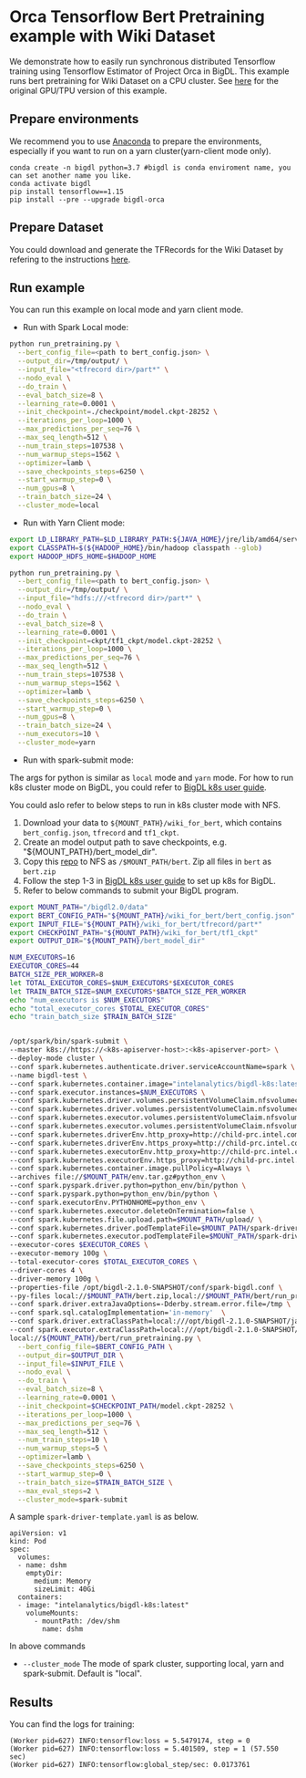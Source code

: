 # Orca Tensorflow Bert Pretraining example with Wiki Dataset

We demonstrate how to easily run synchronous distributed Tensorflow training using Tensorflow Estimator of Project Orca in BigDL. This example runs bert pretraining for Wiki Dataset on a CPU cluster. See [here](https://github.com/mlcommons/training/tree/master/language_model/tensorflow/bert) for the original GPU/TPU version of this example.

## Prepare environments
We recommend you to use [Anaconda](https://www.anaconda.com/distribution/#linux) to prepare the environments, especially if you want to run on a yarn cluster(yarn-client mode only).
```
conda create -n bigdl python=3.7 #bigdl is conda enviroment name, you can set another name you like.
conda activate bigdl
pip install tensorflow==1.15
pip install --pre --upgrade bigdl-orca
```

## Prepare Dataset
You could download and generate the TFRecords for the Wiki Dataset by refering to the instructions [here](https://github.com/mlcommons/training/tree/master/language_model/tensorflow/bert#download-and-preprocess-datasets).


## Run example
You can run this example on local mode and yarn client mode.

- Run with Spark Local mode:
```bash
python run_pretraining.py \
  --bert_config_file=<path to bert_config.json> \
  --output_dir=/tmp/output/ \
  --input_file="<tfrecord dir>/part*" \
  --nodo_eval \
  --do_train \
  --eval_batch_size=8 \
  --learning_rate=0.0001 \
  --init_checkpoint=./checkpoint/model.ckpt-28252 \
  --iterations_per_loop=1000 \
  --max_predictions_per_seq=76 \
  --max_seq_length=512 \
  --num_train_steps=107538 \
  --num_warmup_steps=1562 \
  --optimizer=lamb \
  --save_checkpoints_steps=6250 \
  --start_warmup_step=0 \
  --num_gpus=8 \
  --train_batch_size=24 \
  --cluster_mode=local
```

- Run with Yarn Client mode:
```bash
export LD_LIBRARY_PATH=$LD_LIBRARY_PATH:${JAVA_HOME}/jre/lib/amd64/server:
export CLASSPATH=$(${HADOOP_HOME}/bin/hadoop classpath --glob)
export HADOOP_HDFS_HOME=$HADOOP_HOME

python run_pretraining.py \
  --bert_config_file=<path to bert_config.json> \
  --output_dir=/tmp/output/ \
  --input_file="hdfs:///<tfrecord dir>/part*" \
  --nodo_eval \
  --do_train \
  --eval_batch_size=8 \
  --learning_rate=0.0001 \
  --init_checkpoint=ckpt/tf1_ckpt/model.ckpt-28252 \
  --iterations_per_loop=1000 \
  --max_predictions_per_seq=76 \
  --max_seq_length=512 \
  --num_train_steps=107538 \
  --num_warmup_steps=1562 \
  --optimizer=lamb \
  --save_checkpoints_steps=6250 \
  --start_warmup_step=0 \
  --num_gpus=8 \
  --train_batch_size=24 \
  --num_executors=10 \
  --cluster_mode=yarn
```

- Run with spark-submit mode:

The args for python is similar as `local` mode and `yarn` mode. For how to run k8s cluster mode on
BigDL, you could refer to [BigDL k8s user guide](https://bigdl.readthedocs.io/en/latest/doc/UserGuide/k8s.html#k8s-cluster-mode). 

You could aslo refer to below steps to run in k8s cluster mode with NFS.
1. Download your data to `${MOUNT_PATH}/wiki_for_bert`, which contains `bert_config.json`, `tfrecord` and `tf1_ckpt`. 
2. Create an model output path to save checkpoints, e.g. "${MOUNT_PATH}/bert_model_dir".
3. Copy this [repo](../bert) to NFS as `/$MOUNT_PATH/bert`. Zip all files in `bert` as `bert.zip`
4. Follow the step 1-3 in [BigDL k8s user guide](https://bigdl.readthedocs.io/en/latest/doc/UserGuide/k8s.html#k8s-cluster-mode) to set up k8s for BigDL.
5. Refer to below commands to submit your BigDL program.

```bash
export MOUNT_PATH="/bigdl2.0/data"
export BERT_CONFIG_PATH="${MOUNT_PATH}/wiki_for_bert/bert_config.json"
export INPUT_FILE="${MOUNT_PATH}/wiki_for_bert/tfrecord/part*"
export CHECKPOINT_PATH="${MOUNT_PATH}/wiki_for_bert/tf1_ckpt"
export OUTPUT_DIR="${MOUNT_PATH}/bert_model_dir"

NUM_EXECUTORS=16
EXECUTOR_CORES=44
BATCH_SIZE_PER_WORKER=8
let TOTAL_EXECUTOR_CORES=$NUM_EXECUTORS*$EXECUTOR_CORES
let TRAIN_BATCH_SIZE=$NUM_EXECUTORS*$BATCH_SIZE_PER_WORKER
echo "num_executors is $NUM_EXECUTORS"
echo "total_executor_cores $TOTAL_EXECUTOR_CORES"
echo "train_batch_size $TRAIN_BATCH_SIZE"


/opt/spark/bin/spark-submit \
--master k8s://https://<k8s-apiserver-host>:<k8s-apiserver-port> \
--deploy-mode cluster \
--conf spark.kubernetes.authenticate.driver.serviceAccountName=spark \
--name bigdl-test \
--conf spark.kubernetes.container.image="intelanalytics/bigdl-k8s:latest" \
--conf spark.executor.instances=$NUM_EXECUTORS \
--conf spark.kubernetes.driver.volumes.persistentVolumeClaim.nfsvolumeclaim.options.claimName=nfsvolumeclaim \
--conf spark.kubernetes.driver.volumes.persistentVolumeClaim.nfsvolumeclaim.mount.path=$MOUNT_PATH \
--conf spark.kubernetes.executor.volumes.persistentVolumeClaim.nfsvolumeclaim.options.claimName=nfsvolumeclaim \
--conf spark.kubernetes.executor.volumes.persistentVolumeClaim.nfsvolumeclaim.mount.path=$MOUNT_PATH \
--conf spark.kubernetes.driverEnv.http_proxy=http://child-prc.intel.com:913 \
--conf spark.kubernetes.driverEnv.https_proxy=http://child-prc.intel.com:913 \
--conf spark.kubernetes.executorEnv.http_proxy=http://child-prc.intel.com:913 \
--conf spark.kubernetes.executorEnv.https_proxy=http://child-prc.intel.com:913 \
--conf spark.kubernetes.container.image.pullPolicy=Always \
--archives file://$MOUNT_PATH/env.tar.gz#python_env \
--conf spark.pyspark.driver.python=python_env/bin/python \
--conf spark.pyspark.python=python_env/bin/python \
--conf spark.executorEnv.PYTHONHOME=python_env \
--conf spark.kubernetes.executor.deleteOnTermination=false \
--conf spark.kubernetes.file.upload.path=$MOUNT_PATH/upload/ \
--conf spark.kubernetes.driver.podTemplateFile=$MOUNT_PATH/spark-driver-template.yaml \
--conf spark.kubernetes.executor.podTemplateFile=$MOUNT_PATH/spark-driver-template.yaml \
--executor-cores $EXECUTOR_CORES \
--executor-memory 100g \
--total-executor-cores $TOTAL_EXECUTOR_CORES \
--driver-cores 4 \
--driver-memory 100g \
--properties-file /opt/bigdl-2.1.0-SNAPSHOT/conf/spark-bigdl.conf \
--py-files local://$MOUNT_PATH/bert.zip,local://$MOUNT_PATH/bert/run_pretraining.py \
--conf spark.driver.extraJavaOptions=-Dderby.stream.error.file=/tmp \
--conf spark.sql.catalogImplementation='in-memory'  \
--conf spark.driver.extraClassPath=local:///opt/bigdl-2.1.0-SNAPSHOT/jars/* \
--conf spark.executor.extraClassPath=local:///opt/bigdl-2.1.0-SNAPSHOT/jars/* \
local://${MOUNT_PATH}/bert/run_pretraining.py \
  --bert_config_file=$BERT_CONFIG_PATH \
  --output_dir=$OUTPUT_DIR \
  --input_file=$INPUT_FILE \
  --nodo_eval \
  --do_train \
  --eval_batch_size=8 \
  --learning_rate=0.0001 \
  --init_checkpoint=$CHECKPOINT_PATH/model.ckpt-28252 \
  --iterations_per_loop=1000 \
  --max_predictions_per_seq=76 \
  --max_seq_length=512 \
  --num_train_steps=10 \
  --num_warmup_steps=5 \
  --optimizer=lamb \
  --save_checkpoints_steps=6250 \
  --start_warmup_step=0 \
  --train_batch_size=$TRAIN_BATCH_SIZE \
  --max_eval_steps=2 \
  --cluster_mode=spark-submit

```

A sample `spark-driver-template.yaml` is as below.
```
apiVersion: v1
kind: Pod
spec:
  volumes:
  - name: dshm
    emptyDir:
      medium: Memory
      sizeLimit: 40Gi
  containers:
  - image: "intelanalytics/bigdl-k8s:latest"
    volumeMounts:
      - mountPath: /dev/shm
        name: dshm
```

In above commands
* `--cluster_mode` The mode of spark cluster, supporting local, yarn and spark-submit. Default is "local".

## Results
You can find the logs for training:
```
(Worker pid=627) INFO:tensorflow:loss = 5.5479174, step = 0
(Worker pid=627) INFO:tensorflow:loss = 5.401509, step = 1 (57.550 sec)
(Worker pid=627) INFO:tensorflow:global_step/sec: 0.0173761
```

